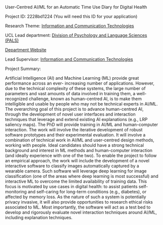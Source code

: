 User-Centred AI/ML for an Automatic Time Use Diary for Digital Health

Project ID: 2228bd1224
(You will need this ID for your application)

Research Theme: [Information and Communication Technologies](../themes/information-and-communication-technologies.md)

UCL Lead department: [Division of Psychology and Language Sciences (PALS)](../departments/division-of-psychology-and-language-sciences.md)

[Department Website](https://www.ucl.ac.uk/pals)

Lead Supervisor: [Information and Communication Technologies](ict)

Project Summary:

Artificial Intelligence (AI) and Machine Learning (ML) provide great performance across an ever- increasing number of applications. However, due to the technical complexity of these systems, the large number of parameters and vast amounts of data involved in training them, a well-recognized challenge, known as human-centred AI, is to make them intelligible and usable by people who may not be technical experts in AI/ML.
 The overarching goal of this project is to advance human-centred AI, through the development of novel user interfaces and interaction techniques that leverage and extend existing AI explanations (e.g., LRP saliency maps). The PhD will provide training in AI/ML and human-computer interaction. The work will involve the iterative development of robust software prototypes and their experimental evaluation. It will involve a combination of technical work in AI/ML and user-centred design methods, working with people. Ideal candidates should have a strong technical background and interest in ML methods and human-computer interaction (and ideally experience with one of the two).
 To enable the project to follow an empirical approach, the work will include the development of a novel interactive software to classify images automatically captured by a wearable camera. Such software will leverage deep learning for image classification (one of the areas where deep learning is most successful) and interactive ML to overcome the limited availability of training data. This focus is motivated by use cases in digital health: to assist patients self-monitoring and self-caring for long-term conditions (e.g., diabetes), or affected by memory loss. As the nature of such a system is potentially privacy invasive, it will also provide opportunities to research ethical risks associated to ML. Most importantly, the software will act as a test bed to develop and rigorously evaluate novel interaction techniques around AI/ML, including explanation techniques.